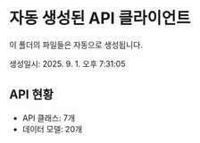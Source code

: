 # 자동 생성된 API 클라이언트

이 폴더의 파일들은 자동으로 생성됩니다.

생성일시: 2025. 9. 1. 오후 7:31:05

## API 현황

- API 클래스: 7개
- 데이터 모델: 20개

